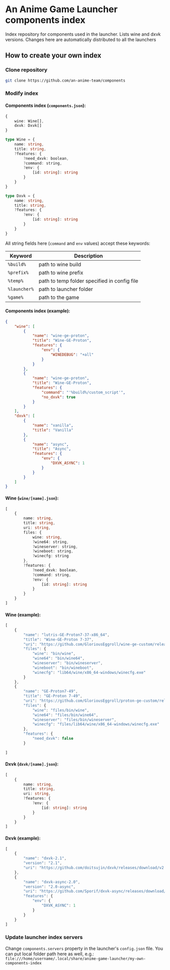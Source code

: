 # An Anime Game Launcher components index

Index repository for components used in the launcher. Lists wine and dxvk versions. Changes here are automatically distributed to all the launchers

## How to create your own index

### Clone repository

```sh
git clone https://github.com/an-anime-team/components
```

### Modify index

#### Components index (`components.json`):

```ts
{
    wine: Wine[],
    dxvk: Dxvk[]
}
```

```ts
type Wine = {
    name: string,
    title: string,
    ?features: {
        ?need_dxvk: boolean,
        ?command: string,
        ?env: {
            [id: string]: string
        }
    }
}
```

```ts
type Dxvk = {
    name: string,
    title: string,
    ?features: {
        ?env: {
            [id: string]: string
        }
    }
}
```

All string fields here (`command` and `env` values) accept these keywords:

| Keyword | Description |
| - | - |
| `%build%` | path to wine build |
| `%prefix%` | path to wine prefix |
| `%temp%` | path to temp folder specified in config file |
| `%launcher%` | path to launcher folder |
| `%game%` | path to the game |

#### Components index (example):

```json
{
    "wine": [
        {
            "name": "wine-ge-proton",
            "title": "Wine-GE-Proton",
            "features": {
                "env": {
                    "WINEDEBUG": "+all"
                }
            }
        },
        {
            "name": "wine-ge-proton",
            "title": "Wine-GE-Proton",
            "features": {
                "command": "'%build%/custom_script'",
                "no_dxvk": true
            }
        }
    ],
    "dxvk": [
        {
            "name": "vanilla",
            "title": "Vanilla"
        },
        {
            "name": "async",
            "title": "Async",
            "features": {
                "env": {
                    "DXVK_ASYNC": 1
                }
            }
        }
    ]
}
```

#### Wine (`wine/[name].json`):

```ts
[
    {
        name: string,
        title: string,
        uri: string,
        files: {
            wine: string,
            ?wine64: string,
            ?wineserver: string,
            ?wineboot: string,
            ?winecfg: string
        },
        ?features: {
            ?need_dxvk: boolean,
            ?command: string,
            ?env: {
                [id: string]: string
            }
        }
    }
]
```

#### Wine (example):

```ts
[
    {
        "name": "lutris-GE-Proton7-37-x86_64",
        "title": "Wine-GE-Proton 7-37",
        "uri": "https://github.com/GloriousEggroll/wine-ge-custom/releases/download/GE-Proton7-37/wine-lutris-GE-Proton7-37-x86_64.tar.xz",
        "files": {
            "wine": "bin/wine",
            "wine64": "bin/wine64",
            "wineserver": "bin/wineserver",
            "wineboot": "bin/wineboot",
            "winecfg": "lib64/wine/x86_64-windows/winecfg.exe"
        }
    },
    {
        "name": "GE-Proton7-49",
        "title": "GE-Proton 7-49",
        "uri": "https://github.com/GloriousEggroll/proton-ge-custom/releases/download/GE-Proton7-49/GE-Proton7-49.tar.gz",
        "files": {
            "wine": "files/bin/wine",
            "wine64": "files/bin/wine64",
            "wineserver": "files/bin/wineserver",
            "winecfg": "files/lib64/wine/x86_64-windows/winecfg.exe"
        },
        "features": {
            "need_dxvk": false
        }
    
]
```

#### Dxvk (`dxvk/[name].json`):

```ts
[
    {
        name: string,
        title: string,
        uri: string,
        ?features: {
            ?env: {
                [id: string]: string
            }
        }
    }
]
```

#### Dxvk (example):

```ts
[
    {
        "name": "dxvk-2.1",
        "version": "2.1",
        "uri": "https://github.com/doitsujin/dxvk/releases/download/v2.1/dxvk-2.1.tar.gz"
    },
    {
        "name": "dxvk-async-2.0",
        "version": "2.0-async",
        "uri": "https://github.com/Sporif/dxvk-async/releases/download/2.0/dxvk-async-2.0.tar.gz",
        "features": {
            "env": {
                "DXVK_ASYNC": 1
            }
        }
    }
]
```

### Update launcher index servers

Change `components.servers` property in the launcher's `config.json` file. You can put local folder path here as well, e.g.: `file:///home/username/.local/share/anime-game-launcher/my-own-components-index`
